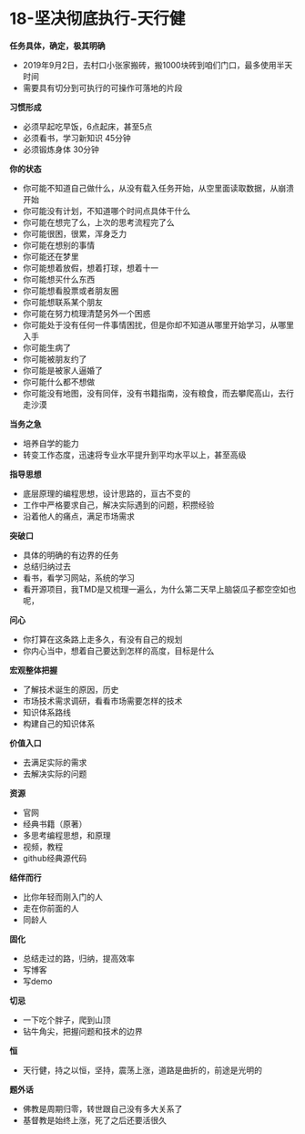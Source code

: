 # 18-坚决彻底执行-天行健



**任务具体，确定，极其明确**

* 2019年9月2日，去村口小张家搬砖，搬1000块砖到咱们门口，最多使用半天时间
* 需要具有切分到可执行的可操作可落地的片段

**习惯形成**

* 必须早起吃早饭，6点起床，甚至5点
* 必须看书，学习新知识 45分钟
* 必须锻炼身体 30分钟

**你的状态**

* 你可能不知道自己做什么，从没有载入任务开始，从空里面读取数据，从崩溃开始
* 你可能没有计划，不知道哪个时间点具体干什么
* 你可能在想完了么，上次的思考流程完了么
* 你可能很困，很累，浑身乏力
* 你可能在想别的事情
* 你可能还在梦里
* 你可能想着放假，想着打球，想着十一
* 你可能想买什么东西
* 你可能想看股票或者朋友圈
* 你可能想联系某个朋友
* 你可能在努力梳理清楚另外一个困惑
* 你可能处于没有任何一件事情困扰，但是你却不知道从哪里开始学习，从哪里入手
* 你可能生病了
* 你可能被朋友约了
* 你可能是被家人逼婚了
* 你可能什么都不想做
* 你可能没有地图，没有同伴，没有书籍指南，没有粮食，而去攀爬高山，去行走沙漠

**当务之急**

* 培养自学的能力
* 转变工作态度，迅速将专业水平提升到平均水平以上，甚至高级

**指导思想**

* 底层原理的编程思想，设计思路的，亘古不变的
* 工作中严格要求自己，解决实际遇到的问题，积攒经验
* 沿着他人的痛点，满足市场需求

**突破口**

* 具体的明确的有边界的任务
* 总结归纳过去
* 看书，看学习网站，系统的学习
* 看开源项目，我TMD是又梳理一遍么，为什么第二天早上脑袋瓜子都空空如也呢，

**问心**

* 你打算在这条路上走多久，有没有自己的规划
* 你内心当中，想着自己要达到怎样的高度，目标是什么

**宏观整体把握**

* 了解技术诞生的原因，历史
* 市场技术需求调研，看看市场需要怎样的技术
* 知识体系路线
* 构建自己的知识体系

**价值入口**

* 去满足实际的需求
* 去解决实际的问题

**资源**

* 官网
* 经典书籍（原著）
* 多思考编程思想，和原理
* 视频，教程
* github经典源代码

**结伴而行**

* 比你年轻而刚入门的人
* 走在你前面的人
* 同龄人

**固化**

* 总结走过的路，归纳，提高效率
* 写博客
* 写demo

**切忌**

* 一下吃个胖子，爬到山顶
* 钻牛角尖，把握问题和技术的边界

**恒**

* 天行健，持之以恒，坚持，震荡上涨，道路是曲折的，前途是光明的

**题外话**

* 佛教是周期归零，转世跟自己没有多大关系了
* 基督教是始终上涨，死了之后还要活很久

